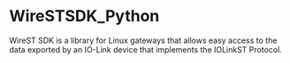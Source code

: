 # WireSTSDK_Python
WireST SDK is a library for Linux gateways that allows easy access to the data exported by an IO-Link device that implements the IOLinkST Protocol.
